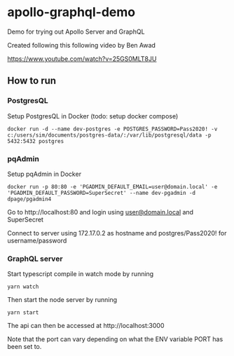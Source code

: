 # apollo-graphql-demo

Demo for trying out Apollo Server and GraphQL

Created following this following video by Ben Awad

https://www.youtube.com/watch?v=25GS0MLT8JU

## How to run

### PostgresQL

Setup PostgresQL in Docker (todo: setup docker compose)

```
docker run -d --name dev-postgres -e POSTGRES_PASSWORD=Pass2020! -v c:/users/sim/documents/postgres-data/:/var/lib/postgresql/data -p 5432:5432 postgres
```

### pqAdmin

Setup pqAdmin in Docker

```
docker run -p 80:80 -e 'PGADMIN_DEFAULT_EMAIL=user@domain.local' -e 'PGADMIN_DEFAULT_PASSWORD=SuperSecret' --name dev-pgadmin -d dpage/pgadmin4
```

Go to http://localhost:80 and login using user@domain.local and SuperSecret

Connect to server using 172.17.0.2 as hostname and postgres/Pass2020! for username/password

### GraphQL server

Start typescript compile in watch mode by running

```
yarn watch
```

Then start the node server by running

```
yarn start
```

The api can then be accessed at http://localhost:3000

Note that the port can vary depending on what the ENV variable PORT has been set to.
